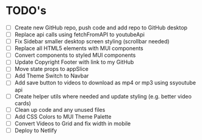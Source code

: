 # TODO's
- [ ] Create new GitHub repo, push code and add repo to GitHub desktop
- [ ] Replace api calls using fetchFromAPI to youtubeApi
- [ ] Fix Sidebar smaller desktop screen styling (scrollbar needed)
- [ ] Replace all HTML5 elements with MUI components
- [ ] Convert components to styled MUI components
- [ ] Update Copyright Footer with link to my GitHub
- [ ] Move state props to appSlice
- [ ] Add Theme Switch to Navbar
- [ ] Add save button to videos to download as mp4 or mp3 using ssyoutube api
- [ ] Create helper utils where needed and update styling (e.g. better video cards)
- [ ] Clean up code and any unused files
- [ ] Add CSS Colors to MUI Theme Palette
- [ ] Convert Videos to Grid and fix width in mobile
- [ ] Deploy to Netlify
